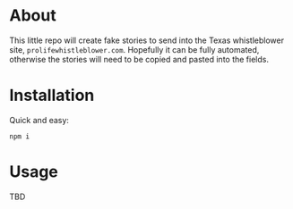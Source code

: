 # About
This little repo will create fake stories to send into the Texas whistleblower site, `prolifewhistleblower.com`. Hopefully it can be fully automated, otherwise the stories will need to be copied and pasted into the fields.

# Installation
Quick and easy:
```
npm i
```

# Usage
TBD
